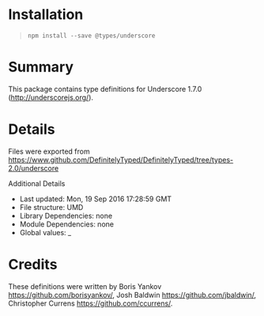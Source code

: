 # Installation
> `npm install --save @types/underscore`

# Summary
This package contains type definitions for Underscore 1.7.0 (http://underscorejs.org/).

# Details
Files were exported from https://www.github.com/DefinitelyTyped/DefinitelyTyped/tree/types-2.0/underscore

Additional Details
 * Last updated: Mon, 19 Sep 2016 17:28:59 GMT
 * File structure: UMD
 * Library Dependencies: none
 * Module Dependencies: none
 * Global values: _

# Credits
These definitions were written by Boris Yankov <https://github.com/borisyankov/>, Josh Baldwin <https://github.com/jbaldwin/>, Christopher Currens <https://github.com/ccurrens/>.
